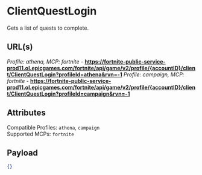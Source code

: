 # ClientQuestLogin
Gets a list of quests to complete.

## URL(s)
*Profile: athena, MCP: fortnite* - **https://fortnite-public-service-prod11.ol.epicgames.com/fortnite/api/game/v2/profile/{accountID}/client/ClientQuestLogin?profileId=athena&rvn=-1**
*Profile: campaign, MCP: fortnite* - **https://fortnite-public-service-prod11.ol.epicgames.com/fortnite/api/game/v2/profile/{accountID}/client/ClientQuestLogin?profileId=campaign&rvn=-1**

## Attributes
Compatible Profiles: `athena`, `campaign`  
Supported MCPs: `fortnite`

## Payload
```json
{}
```
